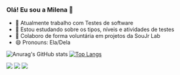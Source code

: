 ### Olá! Eu sou a Milena 👋

- 🔭 Atualmente trabalho com Testes de software
- 🌱 Estou estudando sobre os tipos, níveis e atividades de testes
- 👯 Colaboro de forma voluntária em projetos da SouJr Lab
- 😄 Pronouns: Ela/Dela

![Anurag's GitHub stats](https://github-readme-stats.vercel.app/api?username=milenarcaitano&show_icons=true&theme=buefy)
[![Top Langs](https://github-readme-stats.vercel.app/api/top-langs/?username=milenarcaitano&layout=compact&langs_count=16&theme=buefy)](https://github.com/milenarcaitano/milenarcaitano/blob/main/README.md)

<div> 
 <a href="[https://discord.com/channels/@me/1068307616910024775]" target="_blank"><img src="https://img.shields.io/badge/Discord-7289DA?style=for-the-badge&logo=discord&logoColor=white" target="_blank"></a> 
  <a href = "mailto:milenarocha601@gmail.com"><img src="https://img.shields.io/badge/-Gmail-%23333?style=for-the-badge&logo=gmail&logoColor=white" target="_blank"></a>
  <a href="https://www.linkedin.com/in/milenarochacaitano/" target="_blank"><img src="https://img.shields.io/badge/-LinkedIn-%230077B5?style=for-the-badge&logo=linkedin&logoColor=white" target="_blank"></a> 
  
</div>
